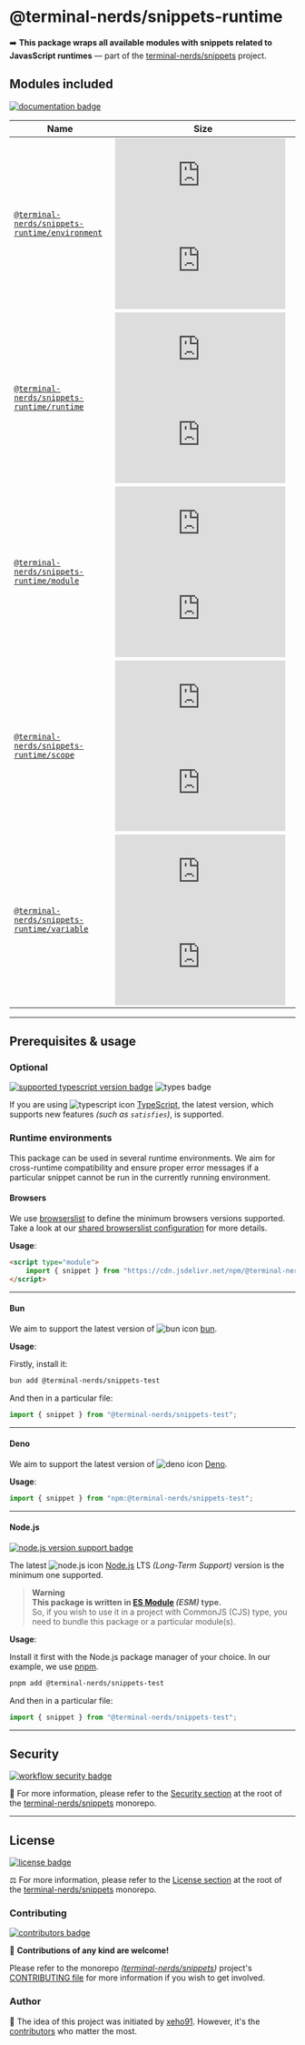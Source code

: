 # @terminal-nerds/snippets-runtime

➡️ **This package wraps all available modules with snippets related to JavasScript runtimes**
— part of the [terminal-nerds/snippets] project.

[terminal-nerds/snippets]: https://github.com/terminal-nerds/snippets
[package version badge]: https://img.shields.io/npm/v/@terminal-nerds/snippets-runtime/latest?style=for-the-badge&logo=npm
[dependencies badge]: https://img.shields.io/librariesio/release/npm/@terminal-nerds/snippets-runtime?style=for-the-badge
[dependencies url]: https://libraries.io/npm/@terminal-nerds%2snippets-runtime
[size badge]: https://img.shields.io/bundlephobia/minzip/@terminal-nerds/snippets-runtime?style=for-the-badge&label=size
[size url]: https://packagephobia.com/result?p=@terminal-nerds/snippets-runtime

## Modules included

[![documentation badge]][documentation url]

[documentation badge]: https://img.shields.io/static/v1?color=informational&style=for-the-badge&label=documentation&message=jsdocs.io
[documentation url]: https://jsdocs.io/package/@terminal-nerds/snippets-runtime

| Name                                             | Size                                                            |
| ------------------------------------------------ | --------------------------------------------------------------- |
| [`@terminal-nerds/snippets-runtime/environment`] | ![environment size gzip badge] ![environment size brotli badge] |
| [`@terminal-nerds/snippets-runtime/runtime`]     | ![environment size gzip badge] ![environment size brotli badge] |
| [`@terminal-nerds/snippets-runtime/module`]      | ![module size gzip badge] ![module size brotli badge]           |
| [`@terminal-nerds/snippets-runtime/scope`]       | ![scope size gzip badge] ![scope size brotli badge]             |
| [`@terminal-nerds/snippets-runtime/variable`]    | ![variable size gzip badge] ![variable size brotli badge]       |

<!-- prettier-ignore-start -->
<!-- MODULES LINKS -->
[`@terminal-nerds/snippets-runtime/runtime`]: https://github.com/terminal-nerds/snippets/blob/main/packages/runtime/source/environment/environment.ts
[runtime size gzip badge]: https://badgen.net/badgesize/gzip/file-url/unpkg.com/@terminal-nerds/snippets-runtime/dist/environment/environment.js?label=gzip
[runtime size brotli badge]: https://badgen.net/badgesize/brotli/file-url/unpkg.com/@terminal-nerds/snippets-runtime/dist/environment/environment.js?label=brotli

[`@terminal-nerds/snippets-runtime/environment`]: https://github.com/terminal-nerds/snippets/blob/main/packages/runtime/source/environment/environment.ts
[environment size gzip badge]: https://badgen.net/badgesize/gzip/file-url/unpkg.com/@terminal-nerds/snippets-runtime/dist/environment/environment.js?label=gzip
[environment size brotli badge]: https://badgen.net/badgesize/brotli/file-url/unpkg.com/@terminal-nerds/snippets-runtime/dist/environment/environment.js?label=brotli

[`@terminal-nerds/snippets-runtime/module`]: https://github.com/terminal-nerds/snippets/blob/main/packages/runtime/source/module/module.ts
[module size gzip badge]: https://badgen.net/badgesize/gzip/file-url/unpkg.com/@terminal-nerds/snippets-runtime/dist/module/module.js?label=gzip
[module size brotli badge]: https://badgen.net/badgesize/brotli/file-url/unpkg.com/@terminal-nerds/snippets-runtime/dist/module/module.js?label=brotli

[`@terminal-nerds/snippets-runtime/scope`]: https://github.com/terminal-nerds/snippets/blob/main/packages/runtime/source/scope/scope.ts
[scope size gzip badge]: https://badgen.net/badgesize/gzip/file-url/unpkg.com/@terminal-nerds/snippets-runtime/dist/scope/scope.js?label=gzip
[scope size brotli badge]: https://badgen.net/badgesize/brotli/file-url/unpkg.com/@terminal-nerds/snippets-runtime/dist/scope/scope.js?label=brotli

[`@terminal-nerds/snippets-runtime/variable`]: https://github.com/terminal-nerds/snippets/blob/main/packages/runtime/source/variable/variable.ts
[variable size gzip badge]: https://badgen.net/badgesize/gzip/file-url/unpkg.com/@terminal-nerds/snippets-runtime/dist/variable/variable.js?label=gzip
[variable size brotli badge]: https://badgen.net/badgesize/brotli/file-url/unpkg.com/@terminal-nerds/snippets-runtime/dist/variable/variable.js?label=brotli
<!-- prettier-ignore-end -->

---

## Prerequisites & usage

### Optional

[![supported typescript version badge]][typescript]
![types badge]

[typescript]: https://typescriptlang.org/
[typescript icon]: https://api.iconify.design/logos/typescript-icon.svg
[supported typescript version badge]: https://img.shields.io/github/package-json/dependency-version/terminal-nerds/snippets/peer/typescript?filename=packages%2Ftypescript%2Fpackage.json&logo=typescript&style=for-the-badge&label=typescript
[types badge]: https://img.shields.io/npm/types/@terminal-nerds/snippets-test?style=for-the-badge&logo=typescript

If you are using ![typescript icon] [TypeScript],
the latest version, which supports new features _(such as `satisfies`)_, is supported.

### Runtime environments

This package can be used in several runtime environments.
We aim for cross-runtime compatibility and ensure proper error messages
if a particular snippet cannot be run in the currently running environment.

#### Browsers

We use [browserslist] to define the minimum browsers versions supported.\
Take a look at our [shared browserslist configuration] for more details.

[browserslist]: https://github.com/browserslist/browserslist
[shared browserslist configuration]: https://github.com/terminal-nerds/configs/blob/main/packages/browserslist/source/browsers.ts

**Usage**:

```html
<script type="module">
	import { snippet } from "https://cdn.jsdelivr.net/npm/@terminal-nerds/snippets-test";
</script>
```

---

#### Bun

We aim to support the latest version of ![bun icon] [bun].

**Usage**:

Firstly, install it:

```sh
bun add @terminal-nerds/snippets-test
```

And then in a particular file:

```js
import { snippet } from "@terminal-nerds/snippets-test";
```

[bun]: https://bun.sh/
[bun icon]: https://api.iconify.design/logos/bun.svg

---

#### Deno

We aim to support the latest version of ![deno icon] [Deno].

**Usage**:

```ts
import { snippet } from "npm:@terminal-nerds/snippets-test";
```

[deno]: https://deno.land/
[deno icon]: https://api.iconify.design/logos/deno.svg

---

#### Node.js

[![node.js version support badge]][node.js]

The latest ![node.js icon] [Node.js] LTS _(Long-Term Support)_ version is the minimum one supported.

> **Warning**\
> **This package is written in [ES Module] _(ESM)_ type.**\
> So, if you wish to use it in a project with CommonJS (CJS) type, you need to bundle this package or a particular module(s).

**Usage**:

Install it first with the Node.js package manager of your choice. In our example, we use [pnpm].

```sh
pnpm add @terminal-nerds/snippets-test
```

And then in a particular file:

```js
import { snippet } from "@terminal-nerds/snippets-test";
```

[ES Module]: https://www.freecodecamp.org/news/javascript-es-modules-and-module-bundlers
[pnpm]: https://pnpm.io
[node.js]: https://nodejs.org/en/
[node.js icon]: https://api.iconify.design/logos/nodejs-icon.svg
[node.js version support badge]: https://img.shields.io/node/v-lts/@terminal-nerds/snippets?style=for-the-badge&logo=nodedotjs

---

## Security

[![workflow security badge]][security policy]

🔐 For more information, please refer to the [Security section] at the root of
the [terminal-nerds/snippets] monorepo.

[workflow security badge]: https://img.shields.io/github/actions/workflow/status/terminal-nerds/snippets/maintenance.yml?label=Security&logo=github&style=for-the-badge&branch=main
[security section]: https://github.com/terminal-nerds/snippets#security
[security policy]: https://github.com/terminal-nerds/snippets/security/policy

---

## License

[![license badge]][license]

⚖️ For more information, please refer to the [License section] at the root of the [terminal-nerds/snippets] monorepo.

[license]: https://github.com/terminal-nerds/snippets/blob/main/LICENSE.md
[license badge]: https://img.shields.io/github/license/terminal-nerds/snippets?style=for-the-badge
[license section]: https://github.com/terminal-nerds/snippets#License

### Contributing

[![contributors badge]][contributors url]

🤝 **Contributions of any kind are welcome!**

Please refer to the monorepo _([terminal-nerds/snippets])_ project's [CONTRIBUTING file] for more information
if you wish to get involved.

[contributing file]: https://github.com/terminal-nerds/snippets/blob/main/.github/CONTRIBUTING.md
[contributors badge]: https://img.shields.io/github/contributors/terminal-nerds/snippets?style=for-the-badge
[contributors url]: https://github.com/terminal-nerds/snippets#contributors

### Author

🎉 The idea of this project was initiated by [xeho91]. However, it's the [contributors] who matter the most.

[contributors]: https://github.com/terminal-nerds/snippets/blob/main/README.md#project-contributors
[xeho91]: https://github.com/xeho91
